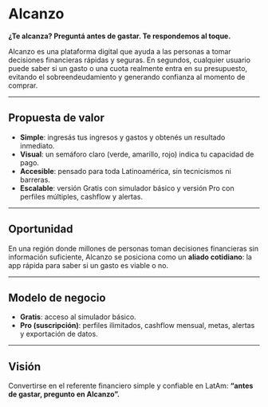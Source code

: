 # Alcanzo 

**¿Te alcanza? Preguntá antes de gastar. Te respondemos al toque.**

Alcanzo es una plataforma digital que ayuda a las personas a tomar decisiones financieras rápidas y seguras. En segundos, cualquier usuario puede saber si un gasto o una cuota realmente entra en su presupuesto, evitando el sobreendeudamiento y generando confianza al momento de comprar.

---

## Propuesta de valor
- **Simple**: ingresás tus ingresos y gastos y obtenés un resultado inmediato.
- **Visual**: un semáforo claro (verde, amarillo, rojo) indica tu capacidad de pago.
- **Accesible**: pensado para toda Latinoamérica, sin tecnicismos ni barreras.
- **Escalable**: versión Gratis con simulador básico y versión Pro con perfiles múltiples, cashflow y alertas.

---

## Oportunidad
En una región donde millones de personas toman decisiones financieras sin información suficiente, Alcanzo se posiciona como un **aliado cotidiano**: la app rápida para saber si un gasto es viable o no.

---

##  Modelo de negocio
- **Gratis**: acceso al simulador básico.
- **Pro (suscripción)**: perfiles ilimitados, cashflow mensual, metas, alertas y exportación de datos.

---

##  Visión

Convertirse en el referente financiero simple y confiable en LatAm: **“antes de gastar, pregunto en Alcanzo”.**

